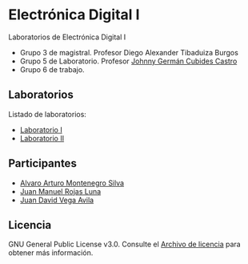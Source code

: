 # Electrónica Digital I

Laboratorios de Electrónica Digital I

- Grupo 3 de magistral. Profesor Diego Alexander Tibaduiza Burgos
- Grupo 5 de Laboratorio. Profesor [Johnny Germán Cubides Castro](https://github.com/johnnycubides)
- Grupo 6 de trabajo.

## Laboratorios

Listado de laboratorios:

- [Laboratorio I](https://github.com/2023-2S-digital/laboratorio-I)
- [Laboratorio II](https://github.com/2023-2S-digital/laboratorio-II)

## Participantes

- [Alvaro Arturo Montenegro Silva](https://github.com/aamontenegros)
- [Juan Manuel Rojas Luna](https://github.com/JuanLunaG)
- [Juan David Vega Avila](https://github.com/JuanD272)

## Licencia

GNU General Public License v3.0. Consulte el [Archivo de licencia](LICENSE) para obtener más información.
